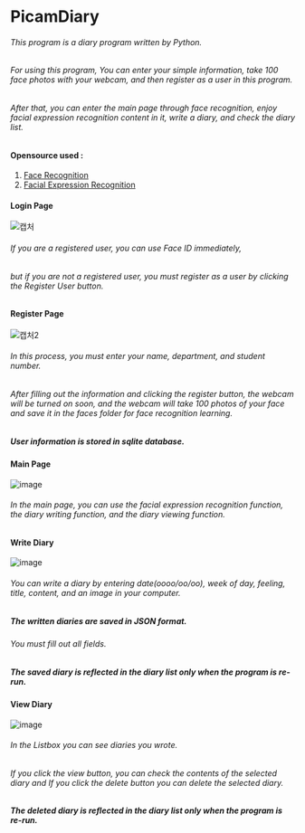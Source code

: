 # PicamDiary
###### This program is a diary program written by Python.
###### For using this program, You can enter your simple information, take 100 face photos with your webcam, and then register as a user in this program. 
###### After that, you can enter the main page through face recognition, enjoy facial expression recognition content in it, write a diary, and check the diary list.

#### Opensource used :
1. [Face Recognition](https://github.com/codeingschool/Facial-Recognition)
2. [Facial Expression Recognition](https://github.com/omar178/Emotion-recognition)
####
#### Login Page
![캡처](https://user-images.githubusercontent.com/62979330/128454080-640f5a1c-ad8a-499d-ac91-1d31481aaac2.PNG)
  ###### If you are a registered user, you can use Face ID immediately,
  ###### but if you are not a registered user, you must register as a user by clicking the Register User button.
####
#### Register Page
![캡처2](https://user-images.githubusercontent.com/62979330/128454424-5421f24f-4d67-4480-aa4b-06419017331f.PNG)
  ###### In this process, you must enter your name, department, and student number.
  ###### After filling out the information and clicking the register button, the webcam will be turned on soon, and the webcam will take 100 photos of your face and save it in the faces folder for face recognition learning.
  ##### User information is stored in sqlite database.
####
#### Main Page
![image](https://user-images.githubusercontent.com/62979330/128486442-1df8e1d0-6c0e-4453-9f65-536c02981041.png)
  ###### In the main page, you can use the facial expression recognition function, the diary writing function, and the diary viewing function.
####
#### Write Diary
![image](https://user-images.githubusercontent.com/62979330/128486727-e5845a1e-a733-403a-af69-04f142013f58.png)
  ###### You can write a diary by entering date(oooo/oo/oo), week of day, feeling, title, content, and an image in your computer.
  ##### The written diaries are saved in JSON format.
  ###### You must fill out all fields.
  ##### The saved diary is reflected in the diary list only when the program is re-run.
####
#### View Diary
![image](https://user-images.githubusercontent.com/62979330/128488010-14f06107-d766-481b-8519-f4b1244cd09c.png)
  ###### In the Listbox you can see diaries you wrote.
  ###### If you click the view button, you can check the contents of the selected diary and If you click the delete button you can delete the selected diary.
  ##### The deleted diary is reflected in the diary list only when the program is re-run.

